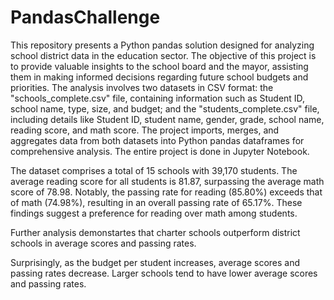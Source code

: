 # PandasChallenge

This repository presents a Python pandas solution designed for analyzing school district data in the education sector. The objective of this project is to provide valuable insights to the school board and the mayor, assisting them in making informed decisions regarding future school budgets and priorities. The analysis involves two datasets in CSV format: the "schools_complete.csv" file, containing information such as Student ID, school name, type, size, and budget; and the "students_complete.csv" file, including details like Student ID, student name, gender, grade, school name, reading score, and math score. The project imports, merges, and aggregates data from both datasets into Python pandas dataframes for comprehensive analysis. The entire project is done in Jupyter Notebook.

The dataset comprises a total of 15 schools with 39,170 students. The average reading score for all students is 81.87, surpassing the average math score of 78.98. Notably, the passing rate for reading (85.80%) exceeds that of math (74.98%), resulting in an overall passing rate of 65.17%. These findings suggest a preference for reading over math among students.

Further analysis demonstartes that charter schools outperform district schools in average scores and passing rates. 

Surprisingly, as the budget per student increases, average scores and passing rates decrease. Larger schools tend to have lower average scores and passing rates. 



